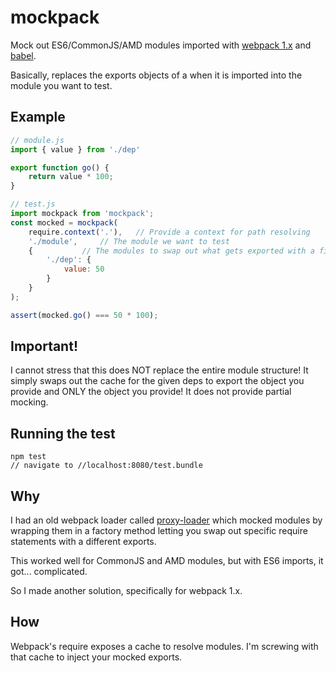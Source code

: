 # mockpack
Mock out ES6/CommonJS/AMD modules imported with [webpack 1.x](https://webpack.github.io/) and [babel](https://babeljs.io/).

Basically, replaces the exports objects of a when it is imported into the module you want to test.

## Example
```js
// module.js
import { value } from './dep'

export function go() {
	return value * 100;
}

// test.js
import mockpack from 'mockpack';
const mocked = mockpack(
	require.context('.'),	// Provide a context for path resolving
	'./module',		// The module we want to test
	{			// The modules to swap out what gets exported with a fixed object
		'./dep': {
			value: 50
		}
	}
);

assert(mocked.go() === 50 * 100);
```

## Important!
I cannot stress that this does NOT replace the entire module structure! It simply swaps out the cache
for the given deps to export the object you provide and ONLY the object you provide! It does not provide
partial mocking.

## Running the test
```
npm test
// navigate to //localhost:8080/test.bundle
```

## Why
I had an old webpack loader called [proxy-loader](https://github.com/c-dante/proxy-loader)
which mocked modules by wrapping them in a factory method letting you swap out specific require statements with a different exports.

This worked well for CommonJS and AMD modules, but with ES6 imports, it got... complicated.

So I made another solution, specifically for webpack 1.x.

## How
Webpack's require exposes a cache to resolve modules. I'm screwing with that cache to inject your mocked exports.
